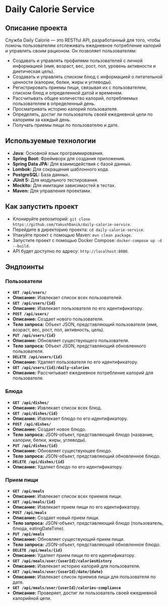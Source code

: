 # Daily Calorie Service
## Описание проекта

Служба Daily Calorie — это RESTful API, разработанный для того, чтобы помочь пользователям отслеживать ежедневное потребление калорий и управлять своим рационом. Он позволяет пользователям:

* Создавать и управлять профилями пользователей с личной информацией (имя, возраст, вес, рост, пол, уровень активности и диетическая цель).
* Создавать и управлять списком блюд с информацией о питательной ценности (калории, белки, жиры и углеводы).
* Регистрировать приемы пищи, связывая их с пользователем, списком блюд и определенной датой и временем.
* Рассчитывать общее количество калорий, потребляемых пользователем в определенный день.
* Просматривать историю калорий пользователя.
* Определять, достиг ли пользователь своей ежедневной цели по калориям за каждый день.
* Получать приемы пищи по пользователю и дате.

## Используемые технологии

* **Java:** Основной язык программирования.
* **Spring Boot:** Фреймворк для создания приложения.
* **Spring Data JPA:** Для взаимодействия с базой данных.
* **Lombok:** Для сокращения шаблонного кода.
* **PostgreSQL:** База данных.
* **JUnit 5:** Для модульного тестирования.
* **Mockito:** Для имитации зависимостей в тестах.
* **Maven:** Для управления проектами.

## Как запустить проект
* Клонируйте репозиторий:
  `git clone https://github.com/YakushDanik/daily-calorie-service`.
* Перейдите в директорию проекта:
  `cd daily-calorie-service`.
* Упакуйте проект с помощью Maven:
  `mvn clean package`.
* Запустите проект с помощью Docker Compose:
  `docker-compose up -d --build`.
* API будет доступно по адресу:
  `http://localhost:8080`.

## Эндпоинты

### Пользователи

* **`GET /api/users/`**
* **Описание:** Извлекает список всех пользователей.
* **`GET /api/users/{id}`**
* **Описание:** Извлекает пользователя по его идентификатору.
* **`POST /api/users/`**
* **Описание:** Создает нового пользователя.
* **Тело запроса:** Объект JSON, представляющий пользователя (имя, возраст, вес, рост, пол, активность, цель).
* **`PUT /api/users/{id}`**
* **Описание:** Обновляет существующего пользователя.
* **Тело запроса:** Объект JSON, представляющий обновленного пользователя.
* **`DELETE /api/users/{id}`**
* **Описание:** Удаляет пользователя по его идентификатору.
* **`GET /api/users/{id}/daily-calories`**
* **Описание:** Рассчитывает ежедневное потребление калорий для пользователя.


### Блюда

* **`GET /api/dishes/`**
* **Описание:** Извлекает список всех блюд.
* **`GET /api/dishes/{id}`**
* **Описание:** Извлекает блюдо по его идентификатору.
* **`POST /api/dishes/`**
* **Описание:** Создает новое блюдо.
* **Тело запроса:** JSON-объект, представляющий блюдо (название, калории, белки, жиры, углеводы).
* **`PUT /api/dishes/{id}`**
* **Описание:** Обновляет существующее блюдо.
* **Тело запроса:** JSON-объект, представляющий обновленное блюдо.
* **`DELETE /api/dishes/{id}`**
* **Описание:** Удаляет блюдо по его идентификатору.

### Прием пищи

* **`GET /api/meals`**
* **Описание:** Извлекает список всех приемов пищи.
* **`GET /api/meals/{id}`**
* **Описание:** Извлекает прием пищи по его идентификатору.
* **`POST /api/meals`**
* **Описание:** Создает новый прием пищи.
* **Тело запроса:** JSON-объект, представляющий блюдо (пользователь, блюда, eatingDateTime).
* **`PUT /api/meals`**
* **Описание:** Обновляет существующий прием пищи.
* **Тело запроса:** JSON-объект, представляющий обновленное блюдо.
* **`DELETE /api/meals/{id}`**
* **Описание:** Удаляет прием пищи по его идентификатору.
* **`GET /api/meals/user/{userId}/caloriesHistory`**
* **Описание:** Извлекает историю калорий для пользователя.
* **`GET /api/meals/user/{userId}/date/{date}`**
* **Описание:** Извлекает список приемов пищи для пользователя по дате.
* **`GET /api/meals/user/{userId}/calories-compliance`**
* **Описание:** Проверяет, достиг ли пользователь своей ежедневной калорийной цели.
